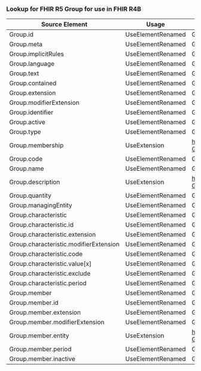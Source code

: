 ### Lookup for FHIR R5 Group for use in FHIR R4B

| Source Element | Usage | Target |
| -------------- | ----- | ------ |
| Group.id | UseElementRenamed | Group.id |
| Group.meta | UseElementRenamed | Group.meta |
| Group.implicitRules | UseElementRenamed | Group.implicitRules |
| Group.language | UseElementRenamed | Group.language |
| Group.text | UseElementRenamed | Group.text |
| Group.contained | UseElementRenamed | Group.contained |
| Group.extension | UseElementRenamed | Group.extension |
| Group.modifierExtension | UseElementRenamed | Group.modifierExtension |
| Group.identifier | UseElementRenamed | Group.identifier |
| Group.active | UseElementRenamed | Group.active |
| Group.type | UseElementRenamed | Group.type |
| Group.membership | UseExtension | http://hl7.org/fhir/5.0/StructureDefinition/extension-Group.membership |
| Group.code | UseElementRenamed | Group.code |
| Group.name | UseElementRenamed | Group.name |
| Group.description | UseExtension | http://hl7.org/fhir/5.0/StructureDefinition/extension-Group.description |
| Group.quantity | UseElementRenamed | Group.quantity |
| Group.managingEntity | UseElementRenamed | Group.managingEntity |
| Group.characteristic | UseElementRenamed | Group.characteristic |
| Group.characteristic.id | UseElementRenamed | Group.characteristic.id |
| Group.characteristic.extension | UseElementRenamed | Group.characteristic.extension |
| Group.characteristic.modifierExtension | UseElementRenamed | Group.characteristic.modifierExtension |
| Group.characteristic.code | UseElementRenamed | Group.characteristic.code |
| Group.characteristic.value[x] | UseElementRenamed | Group.characteristic.value[x] |
| Group.characteristic.exclude | UseElementRenamed | Group.characteristic.exclude |
| Group.characteristic.period | UseElementRenamed | Group.characteristic.period |
| Group.member | UseElementRenamed | Group.member |
| Group.member.id | UseElementRenamed | Group.member.id |
| Group.member.extension | UseElementRenamed | Group.member.extension |
| Group.member.modifierExtension | UseElementRenamed | Group.member.modifierExtension |
| Group.member.entity | UseExtension | http://hl7.org/fhir/5.0/StructureDefinition/extension-Group.member.entity |
| Group.member.period | UseElementRenamed | Group.member.period |
| Group.member.inactive | UseElementRenamed | Group.member.inactive |
